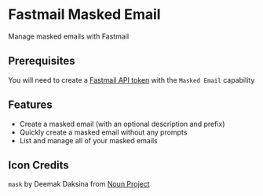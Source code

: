 # Fastmail Masked Email

Manage masked emails with Fastmail

## Prerequisites

You will need to create a [Fastmail API token](https://app.fastmail.com/settings/security/tokens/new) with the `Masked Email` capability

## Features

- Create a masked email (with an optional description and prefix)
- Quickly create a masked email without any prompts
- List and manage all of your masked emails

## Icon Credits

`mask` by Deemak Daksina from [Noun Project](https://thenounproject.com/browse/icons/term/mask/)
